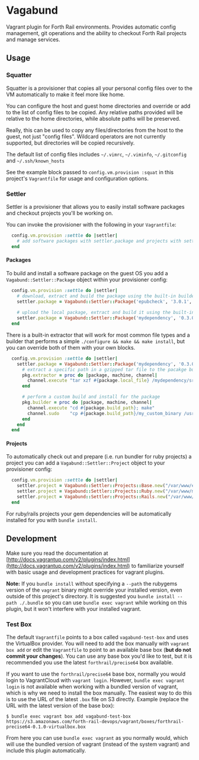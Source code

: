 Vagabund
========

Vagrant plugin for Forth Rail environments. Provides automatic config management, git operations and the ability to checkout Forth Rail projects and manage services.

## Usage

### Squatter

Squatter is a provisioner that copies all your personal config files over to the VM automatically to make it feel more like home.

You can configure the host and guest home directories and override or add to the list of config files to be copied. Any relative paths provided will be relative to the home directories, while absolute paths will be preserved.

Really, this can be used to copy any files/directories from the host to the guest, not just "config files". Wildcard operators are not currently supported, but directories will be copied recursively.

The default list of config files includes `~/.vimrc`, `~/.viminfo`, `~/.gitconfig` and `~/.ssh/known_hosts`

See the example block passed to `config.vm.provision :squat` in this project's `Vagrantfile` for usage and configuration options.

### Settler

Settler is a provisioner that allows you to easily install software packages and checkout projects you'll be working on.

You can invoke the provisioner with the following in your `Vagrantfile`:

```ruby
  config.vm.provision :settle do |settler|
    # add software packages with settler.package and projects with settler.project
  end
```

#### Packages

To build and install a software package on the guest OS you add a `Vagabund::Settler::Package` object within your provisioner config:

```ruby
  config.vm.provision :settle do |settler|
    # download, extract and build the package using the built-in builder
    settler.package = Vagabund::Settler::Package('epubcheck', '3.0.1', url: 'https://github.com/IDPF/epubcheck/releases/download/v3.0.1/epubcheck-3.0.1.zip')
    
    # upload the local package, extract and build it using the built-in builder
    settler.package = Vagabund::Settler::Package('mydependency', '0.3.0', local: '/local/path/to/mydependency-0.3.0.tar.gz')
  end
```

There is a built-in extractor that will work for most common file types and a builder that performs a simple `./configure && make && make install`, but you can override both of them with your own blocks.

```ruby
  config.vm.provision :settle do |settler|
    settler.package = Vagabund::Settler::Package('mydependency', '0.3.0', local: '/local/path/to/mydependency-0.3.0.tar.gz') do |pkg|
      # extract a specific path in a gzipped tar file to the pacakge build_path
      pkg.extractor = proc do |package, machine, channel|
        channel.execute "tar xzf #{package.local_file} /mydependency/src -C #{package.build_path}"
      end

      # perform a custom build and install for the package
      pkg.builder = proc do |package, machine, channel|
        channel.execute "cd #{package.build_path}; make"
        channel.sudo    "cp #{package.build_path}/my_custom_binary /usr/bin"
      end
    end
  end
```

#### Projects

To automatically check out and prepare (i.e. run bundler for ruby projects) a project you can add a `Vagabund::Settler::Project` object to your provisioner config:

```ruby
  config.vm.provision :settle do |settler|
    settler.project = Vagabund::Settler::Projects::Base.new("/var/www/example", {git: 'git@github.com:someone/example.git'})
    settler.project = Vagabund::Settler::Projects::Ruby.new("/var/www/mygem", {git: 'git@github.com:someone/mygem.git'})
    settler.project = Vagabund::Settler::Projects::Rails.new("/var/www/myapp", {git: 'git@github.com:someone/myapp.git'})
  end
```

For ruby/rails projects your gem dependencies will be automatically installed for you with `bundle install`.

## Development

Make sure you read the documentation at [http://docs.vagrantup.com/v2/plugins/index.html](http://docs.vagrantup.com/v2/plugins/index.html) to familiarize yourself with basic usage and development practices for vagrant plugins.

**Note:** If you `bundle install` without specifying a `--path` the rubygems version of the `vagrant` binary might override your installed version, even outside of this project's directory.  It is suggested you `bundle install --path ./.bundle` so you can use `bundle exec vagrant` while working on this plugin, but it won't interfere with your installed vagrant.

### Test Box

The default `Vagrantfile` points to a box called `vagabund-test-box` and uses the VirtualBox provider. You will need to add the box manually with `vagrant box add` or edit the `Vagrantfile` to point to an available base box (**but do not commit your changes**). You can use any base box you'd like to test, but it is recommended you use the latest `forthrail/precise64` box available.

If you want to use the `forthrail/precise64` base box, normally you would login to VagrantCloud with `vagrant login`. However, `bundle exec vagrant login` is not available when working with a bundled version of vagrant, which is why we need to install the box manually. The easiest way to do this is to use the URL of the latest `.box` file on S3 directly. Example (replace the URL with the latest version of the base box):

    $ bundle exec vagrant box add vagabund-test-box https://s3.amazonaws.com/forth-rail-devops/vagrant/boxes/forthrail-precise64-0.1.0-virtualbox.box

From here you can use `bundle exec vagrant` as you normally would, which will use the bundled version of vagrant (instead of the system vagrant) and include this plugin automatically.
